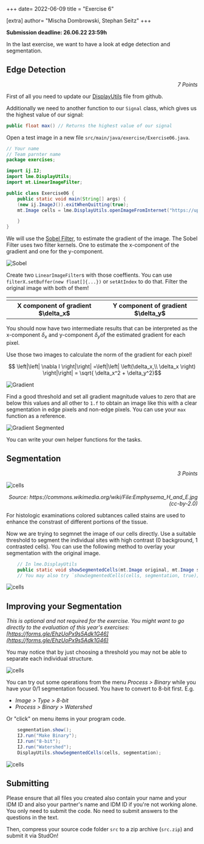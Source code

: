 +++
date= 2022-06-09
title = "Exercise 6"

[extra]
author= "Mischa Dombrowski, Stephan Seitz"
+++


**Submission deadline: 26.06.22 23:59h**

In the last exercise, we want to have a look at edge detection and segmentation.

## Edge Detection
<P align=right> <i>7 Points</i>

First of all you need to update our [DisplayUtils](https://github.com/mt2-erlangen/exercises-ss2022/blob/master/src/main/java/lme/DisplayUtils.java) file from github.

Additionally we need to another function to our `Signal` class, which gives us the highest value of our signal:

```java
public float max() // Returns the highest value of our signal

```


Open a test image in a new file `src/main/java/exercise/Exercise06.java`.

```java
// Your name
// Team parnter name
package exercises;

import ij.IJ;
import lme.DisplayUtils;
import mt.LinearImageFilter;

public class Exercise06 {
    public static void main(String[] args) {
	(new ij.ImageJ()).exitWhenQuitting(true);
	mt.Image cells = lme.DisplayUtils.openImageFromInternet("https://upload.wikimedia.org/wikipedia/commons/8/86/Emphysema_H_and_E.jpg", ".jpg");

    }
}
```

We will use the [Sobel Filter](https://en.wikipedia.org/wiki/Sobel_operator), to estimate the gradient of the image.
The Sobel Filter uses two filter kernels. One to estimate the x-component of the gradient and one for the y-component.

![Sobel](../sobel.png)

Create two `LinearImageFilter`s with those coeffients. You can use `filterX.setBuffer(new float[]{...})`
or `setAtIndex` to do that.
Filter the original image with both of them!

<table>
    <tr>
	<td><img src="/cell2_EdgesX.png" alt=""></td>
	<td><img src="/cell2_EdgesY.png" alt=""></td>
    </tr>
    <tr>
	<th>X component of gradient $\delta_x$</th>
	<th>Y component of gradient $\delta_y$</th>
    </tr>
</table>

You should now have two intermediate results that can be interpreted as the x-component $\delta_x$
and y-component $\delta_y$of the estimated gradient for each pixel.


Use those two images to calculate the norm of the gradient for each pixel!

$$ \left|\left| \nabla I \right|\right| =\left|\left| \left(\delta_x,\\ \delta_x \right) \right|\right| = \sqrt{ \delta_x^2 + \delta_y^2}$$


![Gradient](../cell2_GradientMagnitude.png)

Find a good threshold and set all gradient magnitude values to zero that are below this values and all other to `1.f` to
obtain an image like this with a clear segmentation in edge pixels and non-edge pixels. You can use your `max` function as a reference.

![Gradient Segmented](../cell2_GradientSegmented.png)

You can write your own helper functions for the tasks.

## Segmentation

<P align=right> <i>3 Points</i>

![cells](https://upload.wikimedia.org/wikipedia/commons/8/86/Emphysema_H_and_E.jpg)

<P align=right> <i>Source: https://commons.wikimedia.org/wiki/File:Emphysema_H_and_E.jpg (cc-by-2.0)</i>

For histologic examinations colored subtances called stains are used to enhance the constrast
of different portions of the tissue.

Now we are trying to segmnet the image of our cells directly. Use a suitable threshold to segment the individual sites with high contrast (0 background, 1 contrasted cells).
You can use the following method to overlay your segmentation with the original image.

```java
    // In lme.DisplayUtils
    public static void showSegmentedCells(mt.Image original, mt.Image segmented) 
    // You may also try `showSegmentedCells(cells, segmentation, true);` with the newest version of DisplayUtils
```


![cells](../SegmentationOnImageNoWatershed.png)

## Improving your Segmentation
*This is optional and not required for the exercise.
You might want to go directly to the evaluation of this year's exercises:
[https://forms.gle/EhzUoPx9s5Adk1G46](https://forms.gle/EhzUoPx9s5Adk1G46)*

You may notice that by just choosing a threshold you may not be able to separate each individual structure.

![cells](../cell2_segmented.png)

You can try out some operations from the menu *Process > Binary* while you have your 0/1 segmentation focused.
You have to convert to 8-bit first. E.g.

<!--There's a trick to improve your segmentation using [the watershed method](https://en.wikipedia.org/wiki/Watershed_%28image_processing%29). -->
<!--Click on the following menu items while displaying your 0/1 segmentation.-->

-  *Image > Type > 8-bit*
-  *Process > Binary > Watershed*

<!--![cells](./cell2_segmented_watershed.png)-->

Or "click" on menu items in your program code.

```java
    segmentation.show();
    IJ.run("Make Binary");
    IJ.run("8-bit");
    IJ.run("Watershed");
    DisplayUtils.showSegmentedCells(cells, segmentation);
```

![cells](../SegmentationOnImage.png)

## Submitting

Please ensure that all files you created also contain your name and your IDM ID and also your partner's name and IDM ID if you're not working alone.
You only need to submit the code. No need to submit answers to the questions in the text.

Then, compress your source code folder `src` to a zip archive (`src.zip`) and submit it via StudOn!

